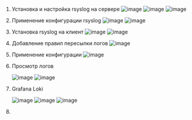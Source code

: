 1. Установка и настройка rsyslog на сервере
   ![image](https://github.com/slavastrybak/TOIB/assets/70744558/6f0317b2-09d0-4ae1-906f-76a3cae2a9dc)
   ![image](https://github.com/slavastrybak/TOIB/assets/70744558/88487313-6396-4c28-8646-f0e38416a502)
   ![image](https://github.com/slavastrybak/TOIB/assets/70744558/33301b28-2bf1-4814-b5f1-c40e7ef2fa9e)
2. Применение конфигурации rsyslog
   ![image](https://github.com/slavastrybak/TOIB/assets/70744558/e2d6aebc-1a7c-4f58-a791-72410f6c2177)
   ![image](https://github.com/slavastrybak/TOIB/assets/70744558/3a72dbba-8e45-445d-9358-8a5e14490ad3)
3. Установка rsyslog на клиент
   ![image](https://github.com/slavastrybak/TOIB/assets/70744558/598750e7-71c0-48ad-9e94-f3b5401600cd)
   ![image](https://github.com/slavastrybak/TOIB/assets/70744558/84c5f5b2-d48b-4f02-8095-8212988fbc11)
4. Добавление правил пересылки логов
   ![image](https://github.com/slavastrybak/TOIB/assets/70744558/3cbd5e8a-f5e9-462f-bad6-7b1c23e7f15b)
5. Применение конфигурации
   ![image](https://github.com/slavastrybak/TOIB/assets/70744558/cf98b834-9c99-4eb7-a9e1-ed07421e1ed5)
6. Просмотр логов
   
   ![image](https://github.com/slavastrybak/TOIB/assets/70744558/1f6038ea-061b-455c-a16c-d85488d3a19c)
   ![image](https://github.com/slavastrybak/TOIB/assets/70744558/6bfabad0-cfa9-437d-bbf1-7c80e6a0cadf)
8. Grafana Loki
   
   ![image](https://github.com/slavastrybak/TOIB/assets/70744558/72bc709b-cef5-42f8-8e2f-963ca5fc8098)
   ![image](https://github.com/slavastrybak/TOIB/assets/70744558/76c291b6-8a8b-42c0-9535-379735743c60)
   ![image](https://github.com/slavastrybak/TOIB/assets/70744558/b518e5a7-0ff2-45a5-9ed5-42e4786b71eb)
10. 
   
   
